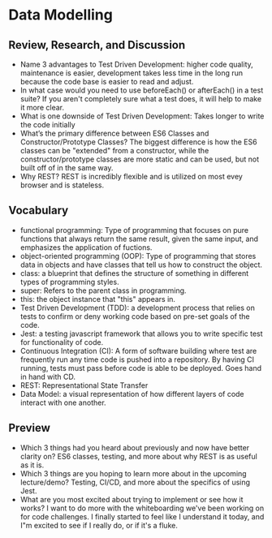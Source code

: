 # Data Modelling

## Review, Research, and Discussion
  - Name 3 advantages to Test Driven Development: higher code quality, maintenance is easier, development takes less time in the long run because the code base is easier to read and adjust.
  - In what case would you need to use beforeEach() or afterEach() in a test suite? If you aren't completely sure what a test does, it will help to make it more clear.
  - What is one downside of Test Driven Development: Takes longer to write the code initially
  - What’s the primary difference between ES6 Classes and Constructor/Prototype Classes? The biggest difference is how the ES6 classes can be "extended" from a constructor, while the constructor/prototype classes are more static and can be used, but not built off of in the same way.
  - Why REST? REST is incredibly flexible and is utilized on most evey browser and is stateless. 
  
## Vocabulary
  - functional programming: Type of programming that focuses on pure functions that always return the same result, given the same input, and emphasizes the application of fuctions.
  - object-oriented programming (OOP): Type of programming that stores data in objects and have classes that tell us how to construct the object.
  - class: a blueprint that defines the structure of something in different types of programming styles.
  - super: Refers to the parent class in programming.
  - this: the object instance that "this" appears in.
  - Test Driven Development (TDD): a development process that relies on tests to confirm or deny working code based on pre-set goals of the code.
  - Jest: a testing javascript framework that allows you to write specific test for functionality of code.
  - Continuous Integration (CI): A form of software building where test are frequently run  any time code is pushed into a repository. By having CI running, tests must pass before code is able to be deployed. Goes hand in hand with CD.
  - REST: Representational State Transfer 
  - Data Model: a visual representation of how different layers of code interact with one another. 


## Preview
  - Which 3 things had you heard about previously and now have better clarity on? ES6 classes, testing, and more about why REST is as useful as it is.
  - Which 3 things are you hoping to learn more about in the upcoming lecture/demo? Testing, CI/CD, and more about the specifics of using Jest.
  - What are you most excited about trying to implement or see how it works? I want to do more with the whiteboarding we've been working on for code challenges. I finally started to feel like I understand it today, and I"m excited to see if I really do, or if it's a fluke.




